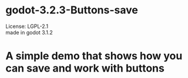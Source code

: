 # godot-3.2.3-Buttons-save
License: LGPL-2.1  
made in godot 3.1.2  

# A simple demo that shows how you can save and work with buttons
